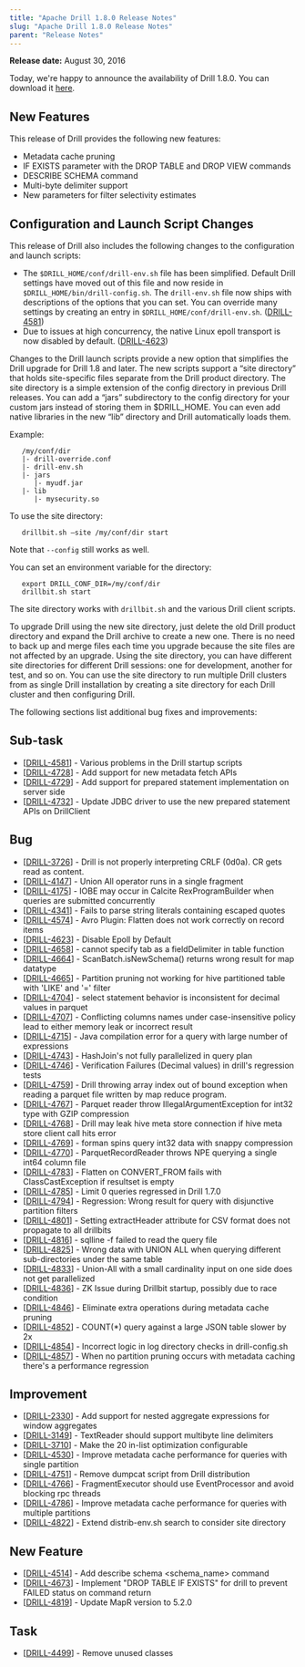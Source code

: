 ```yaml
---
title: "Apache Drill 1.8.0 Release Notes"
slug: "Apache Drill 1.8.0 Release Notes"
parent: "Release Notes"
---
```


**Release date:**  August 30, 2016

Today, we're happy to announce the availability of Drill 1.8.0. You can download it [here](https://drill.apache.org/download/).

## New Features
This release of Drill provides the following new features: 

- Metadata cache pruning
- IF EXISTS parameter with the DROP TABLE and DROP VIEW commands
- DESCRIBE SCHEMA command
- Multi-byte delimiter support
- New parameters for filter selectivity estimates  

## Configuration and Launch Script Changes 
This release of Drill also includes the following changes to the configuration and launch scripts: 

- The `$DRILL_HOME/conf/drill-env.sh` file has been simplified. Default Drill settings have moved out of this file and now reside in `$DRILL_HOME/bin/drill-config.sh`. The `drill-env.sh` file now ships with descriptions of the options that you can set. You can override many settings by creating an entry in `$DRILL_HOME/conf/drill-env.sh`.  ([DRILL-4581](https://issues.apache.org/jira/browse/DRILL-4581))  
- Due to issues at high concurrency, the native Linux epoll transport is now disabled by default. ([DRILL-4623](https://issues.apache.org/jira/browse/DRILL-4623))  
 
Changes to the Drill launch scripts provide a new option that simplifies the Drill upgrade for Drill 1.8 and later. The new scripts support a “site directory” that holds site-specific files separate from the Drill product directory. The site directory is a simple extension of the config directory in previous Drill releases. You can add a “jars” subdirectory to the config directory for your custom jars instead of storing them in $DRILL_HOME. You can even add native libraries in the new “lib” directory and Drill automatically loads them. 

Example:  

       /my/conf/dir
       |- drill-override.conf
       |- drill-env.sh
       |- jars
          |- myudf.jar
       |- lib
          |- mysecurity.so

To use the site directory:

       drillbit.sh —site /my/conf/dir start

Note that `--config` still works as well.

You can set an environment variable for the directory:

       export DRILL_CONF_DIR=/my/conf/dir
       drillbit.sh start

The site directory works with `drillbit.sh` and the various Drill client scripts.

To upgrade Drill using the new site directory, just delete the old Drill product directory and expand the Drill archive to create a new one. There is no need to back up and merge files each time you upgrade because the site files are not affected by an upgrade. Using the site directory, you can have different site directories for different Drill sessions: one for development, another for test, and so on. You can use the site directory to run multiple Drill clusters from as single Drill installation by creating a site directory for each Drill cluster and then configuring Drill. 

The following sections list additional bug fixes and improvements:  

    
<h2>        Sub-task
</h2>
<ul>
<li>[<a href='https://issues.apache.org/jira/browse/DRILL-4581'>DRILL-4581</a>] -         Various problems in the Drill startup scripts
</li>
<li>[<a href='https://issues.apache.org/jira/browse/DRILL-4728'>DRILL-4728</a>] -         Add support for new metadata fetch APIs
</li>
<li>[<a href='https://issues.apache.org/jira/browse/DRILL-4729'>DRILL-4729</a>] -         Add support for prepared statement implementation on server side
</li>
<li>[<a href='https://issues.apache.org/jira/browse/DRILL-4732'>DRILL-4732</a>] -         Update JDBC driver to use the new prepared statement APIs on DrillClient
</li>
</ul>
                            
<h2>        Bug
</h2>
<ul>
<li>[<a href='https://issues.apache.org/jira/browse/DRILL-3726'>DRILL-3726</a>] -         Drill is not properly interpreting CRLF (0d0a). CR gets read as content.
</li>
<li>[<a href='https://issues.apache.org/jira/browse/DRILL-4147'>DRILL-4147</a>] -         Union All operator runs in a single fragment
</li>
<li>[<a href='https://issues.apache.org/jira/browse/DRILL-4175'>DRILL-4175</a>] -         IOBE may occur in Calcite RexProgramBuilder when queries are submitted concurrently
</li>
<li>[<a href='https://issues.apache.org/jira/browse/DRILL-4341'>DRILL-4341</a>] -         Fails to parse string literals containing escaped quotes
</li>
<li>[<a href='https://issues.apache.org/jira/browse/DRILL-4574'>DRILL-4574</a>] -         Avro Plugin: Flatten does not work correctly on record items
</li>
<li>[<a href='https://issues.apache.org/jira/browse/DRILL-4623'>DRILL-4623</a>] -         Disable Epoll by Default
</li>
<li>[<a href='https://issues.apache.org/jira/browse/DRILL-4658'>DRILL-4658</a>] -         cannot specify tab as a fieldDelimiter in table function
</li>
<li>[<a href='https://issues.apache.org/jira/browse/DRILL-4664'>DRILL-4664</a>] -         ScanBatch.isNewSchema() returns wrong result for map datatype
</li>
<li>[<a href='https://issues.apache.org/jira/browse/DRILL-4665'>DRILL-4665</a>] -         Partition pruning not working for hive partitioned table with &#39;LIKE&#39; and &#39;=&#39; filter
</li>
<li>[<a href='https://issues.apache.org/jira/browse/DRILL-4704'>DRILL-4704</a>] -         select statement behavior is inconsistent for decimal values in parquet
</li>
<li>[<a href='https://issues.apache.org/jira/browse/DRILL-4707'>DRILL-4707</a>] -         Conflicting columns names under case-insensitive policy lead to either memory leak or incorrect result
</li>
<li>[<a href='https://issues.apache.org/jira/browse/DRILL-4715'>DRILL-4715</a>] -         Java compilation error for a query with large number of expressions
</li>
<li>[<a href='https://issues.apache.org/jira/browse/DRILL-4743'>DRILL-4743</a>] -         HashJoin&#39;s not fully parallelized in query plan
</li>
<li>[<a href='https://issues.apache.org/jira/browse/DRILL-4746'>DRILL-4746</a>] -         Verification Failures (Decimal values) in drill&#39;s regression tests
</li>
<li>[<a href='https://issues.apache.org/jira/browse/DRILL-4759'>DRILL-4759</a>] -         Drill throwing array index out of bound exception when reading a parquet file written by map reduce program.
</li>
<li>[<a href='https://issues.apache.org/jira/browse/DRILL-4767'>DRILL-4767</a>] -         Parquet reader throw IllegalArgumentException for int32 type with GZIP compression
</li>
<li>[<a href='https://issues.apache.org/jira/browse/DRILL-4768'>DRILL-4768</a>] -         Drill may leak hive meta store connection if hive meta store client call hits error
</li>
<li>[<a href='https://issues.apache.org/jira/browse/DRILL-4769'>DRILL-4769</a>] -         forman spins query int32 data with snappy compression
</li>
<li>[<a href='https://issues.apache.org/jira/browse/DRILL-4770'>DRILL-4770</a>] -         ParquetRecordReader throws NPE querying a single int64 column file
</li>
<li>[<a href='https://issues.apache.org/jira/browse/DRILL-4783'>DRILL-4783</a>] -         Flatten on CONVERT_FROM fails with ClassCastException if resultset is empty
</li>
<li>[<a href='https://issues.apache.org/jira/browse/DRILL-4785'>DRILL-4785</a>] -         Limit 0 queries regressed in Drill 1.7.0 
</li>
<li>[<a href='https://issues.apache.org/jira/browse/DRILL-4794'>DRILL-4794</a>] -         Regression: Wrong result for query with disjunctive partition filters
</li>
<li>[<a href='https://issues.apache.org/jira/browse/DRILL-4801'>DRILL-4801</a>] -         Setting extractHeader attribute for CSV format does not propagate to all drillbits 
</li>
<li>[<a href='https://issues.apache.org/jira/browse/DRILL-4816'>DRILL-4816</a>] -         sqlline -f failed to read the query file
</li>
<li>[<a href='https://issues.apache.org/jira/browse/DRILL-4825'>DRILL-4825</a>] -         Wrong data with UNION ALL when querying different sub-directories under the same table
</li>
<li>[<a href='https://issues.apache.org/jira/browse/DRILL-4833'>DRILL-4833</a>] -         Union-All with a small cardinality input on one side does not get parallelized
</li>
<li>[<a href='https://issues.apache.org/jira/browse/DRILL-4836'>DRILL-4836</a>] -         ZK Issue during Drillbit startup, possibly due to race condition
</li>
<li>[<a href='https://issues.apache.org/jira/browse/DRILL-4846'>DRILL-4846</a>] -         Eliminate extra operations during metadata cache pruning
</li>
<li>[<a href='https://issues.apache.org/jira/browse/DRILL-4852'>DRILL-4852</a>] -         COUNT(*) query against a large JSON table slower by 2x
</li>
<li>[<a href='https://issues.apache.org/jira/browse/DRILL-4854'>DRILL-4854</a>] -         Incorrect logic in log directory checks in drill-config.sh
</li>
<li>[<a href='https://issues.apache.org/jira/browse/DRILL-4857'>DRILL-4857</a>] -         When no partition pruning occurs with metadata caching there&#39;s a performance regression
</li>
</ul>
                        
<h2>        Improvement
</h2>
<ul>
<li>[<a href='https://issues.apache.org/jira/browse/DRILL-2330'>DRILL-2330</a>] -         Add support for nested aggregate expressions for window aggregates
</li>
<li>[<a href='https://issues.apache.org/jira/browse/DRILL-3149'>DRILL-3149</a>] -         TextReader should support multibyte line delimiters
</li>
<li>[<a href='https://issues.apache.org/jira/browse/DRILL-3710'>DRILL-3710</a>] -         Make the 20 in-list optimization configurable
</li>
<li>[<a href='https://issues.apache.org/jira/browse/DRILL-4530'>DRILL-4530</a>] -         Improve metadata cache performance for queries with single partition 
</li>
<li>[<a href='https://issues.apache.org/jira/browse/DRILL-4751'>DRILL-4751</a>] -         Remove dumpcat script from Drill distribution
</li>
<li>[<a href='https://issues.apache.org/jira/browse/DRILL-4766'>DRILL-4766</a>] -         FragmentExecutor should use EventProcessor and avoid blocking rpc threads
</li>
<li>[<a href='https://issues.apache.org/jira/browse/DRILL-4786'>DRILL-4786</a>] -         Improve metadata cache performance for queries with multiple partitions
</li>
<li>[<a href='https://issues.apache.org/jira/browse/DRILL-4822'>DRILL-4822</a>] -         Extend distrib-env.sh search to consider site directory
</li>
</ul>
            
<h2>        New Feature
</h2>
<ul>
<li>[<a href='https://issues.apache.org/jira/browse/DRILL-4514'>DRILL-4514</a>] -         Add describe schema &lt;schema_name&gt; command
</li>
<li>[<a href='https://issues.apache.org/jira/browse/DRILL-4673'>DRILL-4673</a>] -         Implement &quot;DROP TABLE IF EXISTS&quot; for drill to prevent FAILED status on command return
</li>
<li>[<a href='https://issues.apache.org/jira/browse/DRILL-4819'>DRILL-4819</a>] -         Update MapR version to 5.2.0
</li>
</ul>
                                                        
<h2>        Task
</h2>
<ul>
<li>[<a href='https://issues.apache.org/jira/browse/DRILL-4499'>DRILL-4499</a>] -         Remove unused classes
</li>
</ul>
                